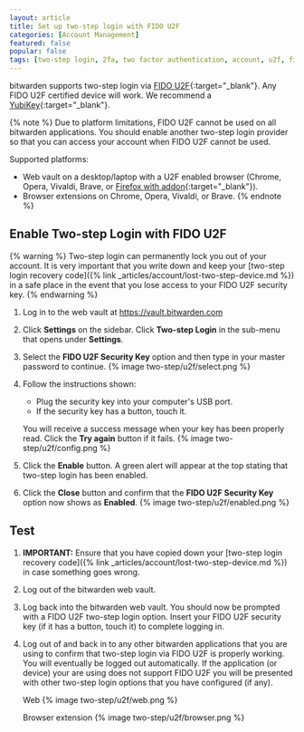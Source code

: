 ```yaml
---
layout: article
title: Set up two-step login with FIDO U2F
categories: [Account Management]
featured: false
popular: false
tags: [two-step login, 2fa, two factor authentication, account, u2f, fido]
---
```


bitwarden supports two-step login via [FIDO U2F](https://www.yubico.com/solutions/fido-u2f/){:target="_blank"}. Any FIDO U2F certified device will work. We recommend a [YubiKey](https://www.yubico.com/products/yubikey-hardware/){:target="_blank"}.

{% note %}
Due to platform limitations, FIDO U2F cannot be used on all bitwarden applications. You should enable another two-step login provider so that you can access your account when FIDO U2F cannot be used.

Supported platforms:

- Web vault on a desktop/laptop with a U2F enabled browser (Chrome, Opera, Vivaldi, Brave, or [Firefox with addon](https://addons.mozilla.org/en-US/firefox/addon/u2f-support-add-on/){:target="_blank"}).
- Browser extensions on Chrome, Opera, Vivaldi, or Brave.
{% endnote %}

## Enable Two-step Login with FIDO U2F

{% warning %}
Two-step login can permanently lock you out of your account. It is very important that you write down and keep your [two-step login recovery code]({% link _articles/account/lost-two-step-device.md %}) in a safe place in the event that you lose access to your FIDO U2F security key.
{% endwarning %}

1. Log in to the web vault at <https://vault.bitwarden.com>
2. Click **Settings** on the sidebar. Click **Two-step Login** in the sub-menu that opens under **Settings**.  
3. Select the **FIDO U2F Security Key** option and then type in your master password to continue.
   {% image two-step/u2f/select.png %}
4. Follow the instructions shown:
   - Plug the security key into your computer's USB port.
   - If the security key has a button, touch it.

   You will receive a success message when your key has been properly read. Click the **Try again** button if it fails.
   {% image two-step/u2f/config.png %}
5. Click the **Enable** button. A green alert will appear at the top stating that two-step login has been enabled.
6. Click the **Close** button and confirm that the **FIDO U2F Security Key** option now shows as **Enabled**.
   {% image two-step/u2f/enabled.png %}

## Test

1. **IMPORTANT:** Ensure that you have copied down your [two-step login recovery code]({% link _articles/account/lost-two-step-device.md %}) in case something goes wrong.
2. Log out of the bitwarden web vault.
3. Log back into the bitwarden web vault. You should now be prompted with a FIDO U2F two-step login option. Insert your FIDO U2F security key (if it has a button, touch it) to complete logging in.
4. Log out of and back in to any other bitwarden applications that you are using to confirm that two-step login via FIDO U2F is properly working. You will eventually be logged out automatically. If the application (or device) your are using does not support FIDO U2F you will be presented with other two-step login options that you have configured (if any).

   Web
   {% image two-step/u2f/web.png %}

   Browser extension
   {% image two-step/u2f/browser.png %}

